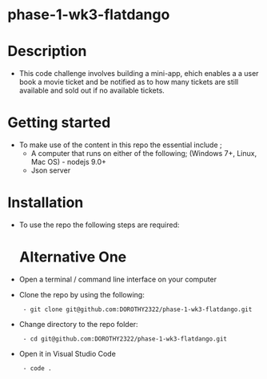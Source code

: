 # phase-1-wk3-flatdango

# Description
  
  - This code challenge involves building a mini-app, ehich enables a a user book a movie ticket and be notified as to how many tickets are still available and sold out if no available tickets.

  # Getting started

  - To make use of the content in this repo the essential include ;
       -  A computer that runs on either of the following; (Windows 7+, Linux, Mac OS)
         - nodejs 9.0+
       -  Json server

   # Installation
- To use the repo the following steps are required:
 
  # Alternative One
 - Open a terminal / command line interface on your computer

 - Clone the repo by using the following:


        - git clone git@github.com:DOROTHY2322/phase-1-wk3-flatdango.git

 - Change directory to the repo folder:


        - cd git@github.com:DOROTHY2322/phase-1-wk3-flatdango.git


 - Open it in Visual Studio Code


        - code .

